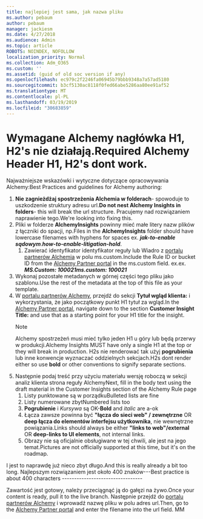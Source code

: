 ```yaml
---
title: najlepiej jest sama, jak nazwa pliku
ms.author: pebaum
author: pebaum
manager: jackiesm
ms.date: 4/27/2018
ms.audience: Admin
ms.topic: article
ROBOTS: NOINDEX, NOFOLLOW
localization_priority: Normal
ms.collection: Adm_O365
ms.custom: ''
ms.assetid: (guid of old soc version if any)
ms.openlocfilehash: ec979c2f2246fa06945b79bbb9348a7a57ad5180
ms.sourcegitcommit: b3cf5130ac8118f0fed66abe5286aa80ee91af52
ms.translationtype: MT
ms.contentlocale: pl-PL
ms.lasthandoff: 03/19/2019
ms.locfileid: "30683859"
---
```

# <a name="required-alchemy-header-h1-h2s-dont-work"></a><span data-ttu-id="e42fb-102">Wymagane Alchemy nagłówka H1, H2's nie działają.</span><span class="sxs-lookup"><span data-stu-id="e42fb-102">Required Alchemy Header H1, H2's dont work.</span></span>
<span data-ttu-id="e42fb-103">Najważniejsze wskazówki i wytyczne dotyczące opracowywania Alchemy:</span><span class="sxs-lookup"><span data-stu-id="e42fb-103">Best Practices and guidelines for Alchemy authoring:</span></span>

1. <span data-ttu-id="e42fb-104">**Nie zagnieżdżaj spostrzeżenia Alchemia w folderach**- spowoduje to uszkodzenie struktury adresu url.</span><span class="sxs-lookup"><span data-stu-id="e42fb-104">**Do not nest Alchemy Insights in folders**- this will break the url structure.</span></span> <span data-ttu-id="e42fb-105">Pracujemy nad rozwiązaniem naprawienie tego.</span><span class="sxs-lookup"><span data-stu-id="e42fb-105">We're looking into fixing this.</span></span>
1. <span data-ttu-id="e42fb-106">Pliki w folderze **AlchemyInsights** powinny mieć małe litery nazw plików z łączniki do spacji, np.</span><span class="sxs-lookup"><span data-stu-id="e42fb-106">Files in the **AlchemyInsights** folder should have lowercase filenames with hyphens for spaces ex.</span></span> <span data-ttu-id="e42fb-107">***jak-to-enable sądowym***.</span><span class="sxs-lookup"><span data-stu-id="e42fb-107">***how-to-enable-litigation-hold***.</span></span>
    1. <span data-ttu-id="e42fb-108">Zawierać identyfikator identyfikator reguły lub Wiadro z [portalu partnerów Alchemia](https://alchemyportal.azurewebsites.net) w polu ms.custom.</span><span class="sxs-lookup"><span data-stu-id="e42fb-108">Include the Rule ID or bucket ID from the [Alchemy Partner portal](https://alchemyportal.azurewebsites.net) in the ms.custom field.</span></span> <span data-ttu-id="e42fb-109">ex.</span><span class="sxs-lookup"><span data-stu-id="e42fb-109">ex.</span></span> <span data-ttu-id="e42fb-110">***MS.Custom: 100021***</span><span class="sxs-lookup"><span data-stu-id="e42fb-110">***ms.custom: 100021***</span></span>
1. <span data-ttu-id="e42fb-111">Wykonaj pozostałe metadanych w górnej części tego pliku jako szablonu.</span><span class="sxs-lookup"><span data-stu-id="e42fb-111">Use the rest of the metadata at the top of this file as your template.</span></span>
1. <span data-ttu-id="e42fb-112">W [portalu partnerów Alchemy](https://alchemyportal.azurewebsites.net), przejdź do sekcji **Tytuł wgląd klienta:** i wykorzystania, że jako początkowy punkt H1 tytuł za wgląd.</span><span class="sxs-lookup"><span data-stu-id="e42fb-112">In the [Alchemy Partner portal](https://alchemyportal.azurewebsites.net), navigate down to the section **Customer Insight Title:** and use that as a starting point for your H1 title for the insight.</span></span> 
    > [!NOTE]
    > <span data-ttu-id="e42fb-113">Alchemy spostrzeżeń musi mieć tylko jeden H1 u góry lub będą przerwy w produkcji.</span><span class="sxs-lookup"><span data-stu-id="e42fb-113">Alchemy Insights MUST have only a single H1 at the top or they will break in production.</span></span> <span data-ttu-id="e42fb-114">H2s nie renderować tak użyj **pogrubienia** lub inne konwencje wyznaczać oddzielnych sekcjach.</span><span class="sxs-lookup"><span data-stu-id="e42fb-114">H2s dont render either so use **bold** or other conventions to signify separate sections.</span></span>
1. <span data-ttu-id="e42fb-115">Następnie podaj treść przy użyciu materiału wersję roboczą w sekcji analiz klienta strona reguły Alchemy</span><span class="sxs-lookup"><span data-stu-id="e42fb-115">Next, fill in the body text using the draft material in the Customer Insights section of the Alchemy Rule page</span></span>
    1. <span data-ttu-id="e42fb-116">Listy punktowane są w porządku</span><span class="sxs-lookup"><span data-stu-id="e42fb-116">Bulleted lists are fine</span></span>
    1. <span data-ttu-id="e42fb-117">Listy numerowane zbyt</span><span class="sxs-lookup"><span data-stu-id="e42fb-117">Numbered lists too</span></span>
    1. <span data-ttu-id="e42fb-118">**Pogrubienie** i *Kursywa* są OK-</span><span class="sxs-lookup"><span data-stu-id="e42fb-118">**Bold** and *italic* are a-ok</span></span>
    1. <span data-ttu-id="e42fb-119">Łącza zawsze powinna być **"łącza do sieci web" / zewnętrzne** OR **deep łącza do elementów interfejsu użytkownika**, nie wewnętrzne powiązania.</span><span class="sxs-lookup"><span data-stu-id="e42fb-119">Links should always be either **"links to web"/external** OR **deep-links to UI elements**, not internal links.</span></span>
    1. <span data-ttu-id="e42fb-120">Obrazy nie są oficjalnie obsługiwane w tej chwili, ale jest na jego temat.</span><span class="sxs-lookup"><span data-stu-id="e42fb-120">Pictures are not officially supported at this time, but it's on the roadmap.</span></span>

<span data-ttu-id="e42fb-121">I jest to naprawdę już nieco zbyt długo.</span><span class="sxs-lookup"><span data-stu-id="e42fb-121">And this is really already a bit too long.</span></span> <span data-ttu-id="e42fb-122">Najlepszym rozwiązaniem jest około 400 znaków---</span><span class="sxs-lookup"><span data-stu-id="e42fb-122">Best practice is about 400 characters ---------------------------------</span></span>

<span data-ttu-id="e42fb-123">Zawartość jest gotowy, należy przeciągnąć ją do gałęzi na żywo.</span><span class="sxs-lookup"><span data-stu-id="e42fb-123">Once your content is ready, pull it to the live branch.</span></span> <span data-ttu-id="e42fb-124">Następnie przejdź do [portalu partnerów Alchemy](https://alchemyportal.azurewebsites.net) i wprowadź nazwę pliku w polu adres url.</span><span class="sxs-lookup"><span data-stu-id="e42fb-124">Then, go to the [Alchemy Partner portal](https://alchemyportal.azurewebsites.net) and enter the filename into the url field.</span></span> <span data-ttu-id="e42fb-125">M</span><span class="sxs-lookup"><span data-stu-id="e42fb-125">M</span></span>